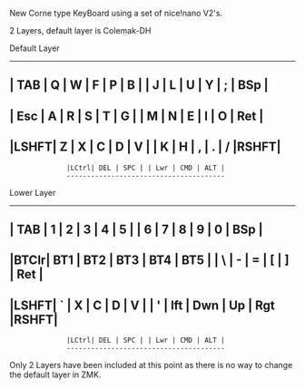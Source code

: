 New Corne type KeyBoard using a set of nice!nano V2's.

2 Layers, default layer is Colemak-DH

Default Layer

---------------------------------------------------------------------------
| TAB |  Q  |  W  |  F  |  P  |  B  | |  J  |  L  |  U  |  Y  |  ;  | BSp |
---------------------------------------------------------------------------
| Esc |  A  |  R  |  S  |  T  |  G  | |  M  |  N  |  E  |  I  |  O  | Ret |
---------------------------------------------------------------------------
|LSHFT|  Z  |  X  |  C  |  D  |  V  | |  K  |  H  |  ,  |  .  |  /  |RSHFT|
---------------------------------------------------------------------------
                  |LCtrl| DEL | SPC | | Lwr | CMD | ALT |
                  ---------------------------------------

Lower Layer

---------------------------------------------------------------------------
| TAB |  1  |  2  |  3  |  4  |  5  | |  6  |  7  |  8  |  9  |  0  | BSp |
---------------------------------------------------------------------------
|BTClr| BT1 | BT2 | BT3 | BT4 | BT5 | |  \  |  -  |  =  |  [  |  ]  | Ret |
---------------------------------------------------------------------------
|LSHFT|  `  |  X  |  C  |  D  |  V  | |  '  | lft | Dwn |  Up | Rgt |RSHFT|
---------------------------------------------------------------------------
                  |LCtrl| DEL | SPC | | Lwr | CMD | ALT |
                  ---------------------------------------

Only 2 Layers have been included at this point as there is no way to change the default layer in ZMK.



